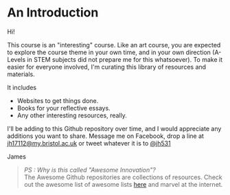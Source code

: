 # An Introduction

Hi!

This course is an "interesting" course. Like an art course, you are expected to explore the course theme in your own time, and in your own direction (A-Levels in STEM subjects did not prepare me for this whatsoever). To make it easier for everyone involved, I'm curating this library of resources and materials.

It includes
 * Websites to get things done.
 * Books for your reflective essays.
 * Any other interesting resources, really.
 
I'll be adding to this Github repository over time, and I would appreciate any additions you want to share. 
Message me on Facebook, drop a line at jh17112@my.bristol.ac.uk or tweet whatever it is to [@jh531](https://twitter.com/jh531) 

James



> *PS : Why is this called "Awesome Innovation"?*<br>
> The Awesome Github repositories are collections of resources. Check out the awesome list of awesome lists [here](https://github.com/sindresorhus/awesome) and marvel at the internet.
